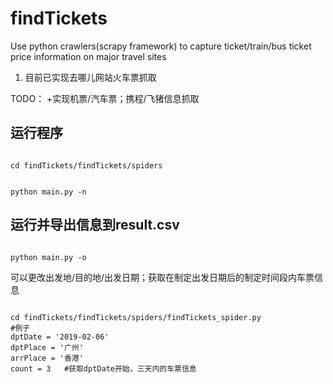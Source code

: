 # findTickets
Use python crawlers(scrapy framework) to capture ticket/train/bus ticket price information on major travel sites

<ol>
  <li>目前已实现去哪儿网站火车票抓取</li>
</ol>
TODO：
+实现机票/汽车票；携程/飞猪信息抓取


<h2>运行程序</h2>
<pre><code>
cd findTickets/findTickets/spiders
<br/>
python main.py -n
</code></pre>

<h2>运行并导出信息到result.csv</h2>
<pre><code>
python main.py -o  
</code></pre>

<p>可以更改出发地/目的地/出发日期；获取在制定出发日期后的制定时间段内车票信息</p>
<pre><code>
cd findTickets/findTickets/spiders/findTickets_spider.py
#例子
dptDate = '2019-02-06'
dptPlace = '广州'
arrPlace = '香港'
count = 3   #获取dptDate开始，三天内的车票信息
</code></pre>

